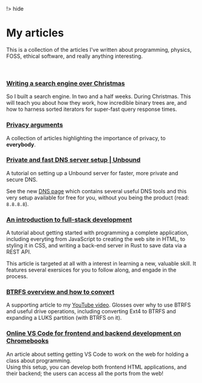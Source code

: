 !> hide

<head>
    <title>My articles</title>
</head>

# My articles

This is a collection of the articles I've written about programming, physics, FOSS, ethical software, and
really anything interesting.

<br>

### [Writing a search engine over Christmas](search-engine.html)

So I built a search engine. In two and a half weeks. During Christmas.
This will teach you about how they work, how incredible binary trees are, and how to harness sorted iterators for super-fast query response times.

### [Privacy arguments](privacy-arguments/)

A collection of articles highlighting the importance of privacy, to **everybody**.

### [Private and fast DNS server setup | Unbound](dns-unbound-setup.html)

A tutorial on setting up a Unbound server for faster, more private and secure DNS.

See the new [DNS page](/dns/) which contains several useful DNS tools and
this very setup available for free for you, without you being the product (read: `8.8.8.8`).

### [An introduction to full-stack development](beginner-programming.html)

A tutorial about getting started with programming a complete application,
including everyting from JavaScript to creating the web site in HTML, to
styling it in CSS, and writing a back-end server in Rust to save data
via a REST API.

This article is targeted at all with a interest in learning a new, valuable skill.
It features several exersices for you to follow along, and engade in the process.

### [BTRFS overview and how to convert](btrfs-overview.html)

A supporting article to my [YouTube video](https://youtu.be/mDKvOKyd8lc).
Glosses over why to use BTRFS and useful drive operations, including
converting Ext4 to BTRFS and expanding a LUKS partition (with BTRFS on it).

### [Online VS Code for frontend and backend development on Chromebooks](code-online.html)

An article about setting getting VS Code to work on the web for holding a class about programming.
<br>
Using this setup, you can develop both frontend HTML applications, and their backend; the users can access
all the ports from the web!
